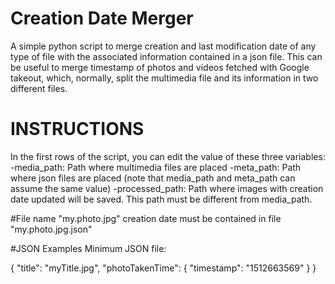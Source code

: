 # Creation Date Merger
A simple python script to merge creation and last modification date of any type of file with the associated information contained in a json file.
This can be useful to merge timestamp of photos and videos fetched with Google takeout, which, normally, split the multimedia file and its information in two different files.

# INSTRUCTIONS
In the first rows of the script, you can edit the value of these three variables:
-media_path: Path where multimedia files are placed
-meta_path: Path where json files are placed (note that media_path and meta_path can assume the same value)
-processed_path: Path where images with creation date updated will be saved. This path must be different from media_path.

#File name
"my.photo.jpg" creation date must be contained in file "my.photo.jpg.json"

#JSON Examples
Minimum JSON file:

{
  "title": "myTitle.jpg",
  "photoTakenTime": {
    "timestamp": "1512663569"
  }
}
